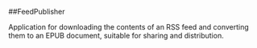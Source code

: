 ##FeedPublisher

Application for downloading the contents of an RSS feed and converting them to 
an EPUB document, suitable for sharing and distribution.

